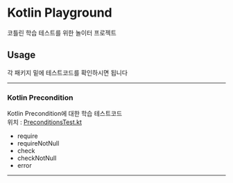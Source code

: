 # Kotlin Playground

코틀린 학습 테스트를 위한 놀이터 프로젝트

## Usage
각 패키지 밑에 테스트코드를 확인하시면 됩니다

---

### Kotlin Precondition

Kotlin Precondition에 대한 학습 테스트코드  
위치 : [PreconditionsTest.kt](src/test/kotlin/com/brown/kotlinplayground/basic/PreconditionsTests.kt)

* require
* requireNotNull
* check
* checkNotNull
* error

---